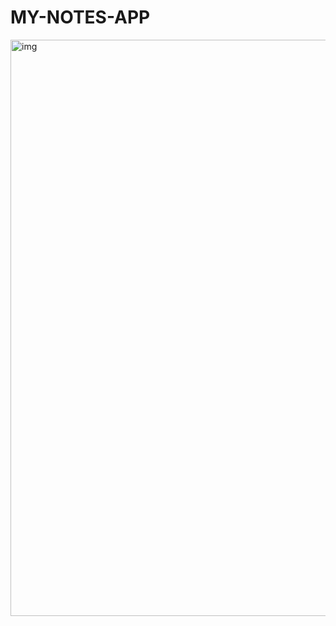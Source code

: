 # MY-NOTES-APP

<img width="922" alt="img" src="https://user-images.githubusercontent.com/85948585/191286182-cabd1095-0229-48a5-a397-334a3870daab.png">

